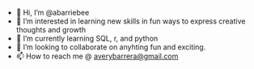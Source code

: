 - 👋 Hi, I’m @abarriebee
- 👀 I’m interested in learning new skills in fun ways to express creative thoughts and growth
- 🌱 I’m currently learning SQL, r, and python
- 💞️ I’m looking to collaborate on anyhting fun and exciting.
- 📫 How to reach me @ averybarrera@gmail.com

<!---
abarriebee/abarriebee is a ✨ special ✨ repository because its `README.md` (this file) appears on your GitHub profile.
You can click the Preview link to take a look at your changes.
--->
